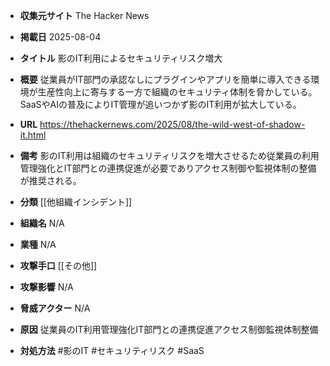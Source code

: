 - **収集元サイト**
The Hacker News

- **掲載日**
2025-08-04

- **タイトル**
影のIT利用によるセキュリティリスク増大

- **概要**
従業員がIT部門の承認なしにプラグインやアプリを簡単に導入できる環境が生産性向上に寄与する一方で組織のセキュリティ体制を脅かしている。SaaSやAIの普及によりIT管理が追いつかず影のIT利用が拡大している。

- **URL**
https://thehackernews.com/2025/08/the-wild-west-of-shadow-it.html

- **備考**
影のIT利用は組織のセキュリティリスクを増大させるため従業員の利用管理強化とIT部門との連携促進が必要でありアクセス制御や監視体制の整備が推奨される。

- **分類**
[[他組織インシデント]]

- **組織名**
N/A

- **業種**
N/A

- **攻撃手口**
[[その他]]

- **攻撃影響**
N/A

- **脅威アクター**
N/A

- **原因**
従業員のIT利用管理強化IT部門との連携促進アクセス制御監視体制整備

- **対処方法**
#影のIT #セキュリティリスク #SaaS
